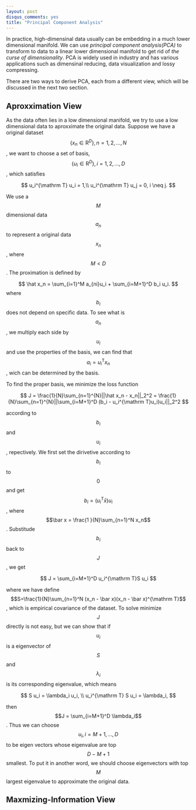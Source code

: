 ```yaml
---
layout: post
disqus_comments: yes
title: "Principal Component Analysis"
---
```

In practice, high-dimensinal data usually can be embedding in a much lower 
dimensional manifold. We can use *principal component analysis(PCA)* to transform
to data to a linear lower dimensional manifold to get rid of *the curse 
of dimensionality*. PCA is widely used in industry and has various applications
such as dimensinal reducing, data visualization and lossy compressing.

There are two ways to derive PCA, each from a different view, which will 
be discussed in the next two section.

## Aproxximation View
As the data often lies in a low dimensional manifold, we try to use a low dimensional
data to aproxximate the original data.
Suppose we have a original dataset $$\{x_n \in \mathrm R^D\}, n = 1, 2, \dots, N$$, 
we want to choose a set of basis, $$\{u_i \in \mathrm R^D \}, i = 1, 2, \dots, D$$, which
satisfies 

$$
u_i^{\mathrm T} u_i = 1,\\
u_i^{\mathrm T} u_j = 0, i \neq j.
$$

We use a $$M$$ dimensional data $$a_n$$ to represent a original data $$x_n$$, 
where $$M < D$$. The proximation is defined by

$$
\hat x_n = \sum_{i=1}^M a_{ni}u_i + \sum_{i=M+1}^D b_i u_i.
$$
where $$b_i$$ does not depend on specific data. To see what is $$a_n$$, we multiply
each side by $$u_i$$ and use the properties of the basis, we can find that 
$$a_i = u_i^{\mathrm T}x_n$$, wich can be determined by the basis.

To find the proper basis, we minimize the loss function

$$
J = \frac{1}{N}\sum_{n=1}^{N}||\hat x_n - x_n||_2^2
  = \frac{1}{N}\sum_{n=1}^{N}||\sum_{i=M+1}^D (b_i - u_i^{\mathrm T}u_i)u_i||_2^2
$$

according to $$b_i$$ and $$u_i$$, repectively. We first set the dirivetive according
to $$b_i$$ to $$0$$ and get $$b_i = (u_i^{\mathrm T} \bar x)u_i$$, where $$\bar x = \frac{1
}{N}\sum_{n=1}^N x_n$$. Substitude $$b_i$$ back to $$J$$, we get

$$
J = \sum_{i=M+1}^D u_i^{\mathrm T}S u_i
$$

where we have define $$S=\frac{1}{N}\sum_{n=1}^N (x_n - \bar x)(x_n - \bar x)^{\mathrm T}$$,
which is empirical covariance of the dataset.
To solve minimize $$J$$ directly is not easy, but we can show that if $$u_i$$ is a eigenvector
of $$S$$ and $$\lambda_i$$ is its corresponding eigenvalue, which means

$$
S u_i = \lambda_i u_i, \\
u_i^{\mathrm T} S u_i = \lambda_i,
$$

then $$J = \sum_{i=M+1}^D \lambda_i$$. Thus we can choose $$u_i, i=M+1, \dots, D$$ to be eigen
vectors whose eigenvalue are top $$D-M+1$$ smallest. To put it in another word, we should
choose eigenvectors with top $$M$$ largest eigenvalue to approximate the original data.

## Maxmizing-Information View
